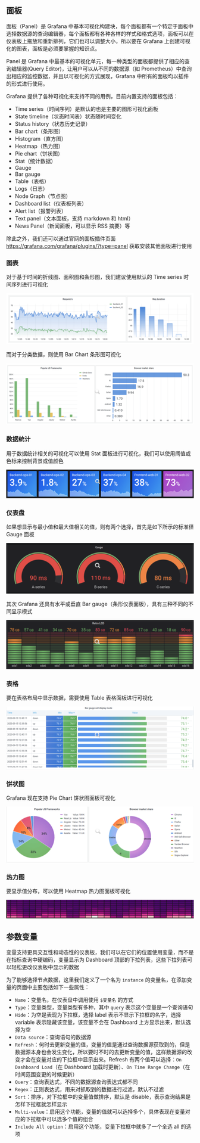 
## 面板

面板（Panel）是 Grafana 中基本可视化构建块，每个面板都有一个特定于面板中选择数据源的查询编辑器，每个面板都有各种各样的样式和格式选项，面板可以在仪表板上拖放和重新排列，它们也可以调整大小，所以要在 Grafana 上创建可视化的图表，面板是必须要掌握的知识点。

Panel 是 Grafana 中最基本的可视化单元，每一种类型的面板都提供了相应的查询编辑器(Query Editor)，让用户可以从不同的数据源（如 Prometheus）中查询出相应的监控数据，并且以可视化的方式展现，Grafana 中所有的面板均以插件的形式进行使用。

Grafana 提供了各种可视化来支持不同的用例，目前内置支持的面板包括：

- Time series（时间序列）是默认的也是主要的图形可视化面板
- State timeline（状态时间表）状态随时间变化
- Status history（状态历史记录）
- Bar chart（条形图）
- Histogram（直方图）
- Heatmap（热力图）
- Pie chart（饼状图）
- Stat（统计数据）
- Gauge
- Bar gauge
- Table（表格）
- Logs（日志）
- Node Graph（节点图）
- Dashboard list（仪表板列表）
- Alert list（报警列表）
- Text panel（文本面板，支持 markdown 和 html）
- News Panel（新闻面板，可以显示 RSS 摘要）等

除此之外，我们还可以通过官网的面板插件页面 <https://grafana.com/grafana/plugins/?type=panel> 获取安装其他面板进行使用

### 图表

对于基于时间的折线图、面积图和条形图，我们建议使用默认的 Time series 时间序列进行可视化

![grafana-dashboard-time-series.png](.assets/grafana-dashboard-time-series.png)

而对于分类数据，则使用 Bar Chart 条形图可视化

![grafana-dashboard-bar-chart.png](.assets/grafana-dashboard-bar-chart.png)

### 数据统计

用于数据统计相关的可视化可以使用 Stat 面板进行可视化，我们可以使用阈值或色标来控制背景或值颜色

![grafana-dashboar-stat.png](.assets/grafana-dashboar-stat.png)

### 仪表盘

如果想显示与最小值和最大值相关的值，则有两个选择，首先是如下所示的标准径 Gauge 面板

![grafana-dashboar-gauge.png](.assets/grafana-dashboar-gauge.png)

其次 Grafana 还具有水平或垂直 Bar gauge（条形仪表面板），具有三种不同的不同显示模式

![grafana-dashboar-bar-gauge.png](.assets/grafana-dashboar-bar-gauge.png)

### 表格

要在表格布局中显示数据，需要使用 Table 表格面板进行可视化

![grafana-dashboar-table.png](.assets/grafana-dashboar-table.png)

### 饼状图

Grafana 现在支持 Pie Chart 饼状图面板可视化

![grafana-dashboar-piechart.png](.assets/grafana-dashboar-piechart.png)

### 热力图

要显示值分布，可以使用 Heatmap 热力图面板可视化

![grafana-dashboar-heatmap.png](.assets/grafana-dashboar-heatmap.png)

## 参数变量

变量支持更具交互性和动态性的仪表板，我们可以在它们的位置使用变量，而不是在指标查询中硬编码，变量显示为 Dashboard 顶部的下拉列表，这些下拉列表可以轻松更改仪表板中显示的数据

为了能够选择节点数据，这里我们定义了一个名为 `instance` 的变量名，在添加变量的页面中主要包括如下一些属性：

- `Name`：变量名，在仪表盘中调用使用 `$变量名` 的方式
- `Type`：变量类型，变量类型有多种，其中 `query` 表示这个变量是一个查询语句
- `Hide`：为空是表现为下拉框，选择 label 表示不显示下拉框的名字，选择 variable 表示隐藏该变量，该变量不会在 Dashboard 上方显示出来，默认选择为空
- `Data source`：查询语句的数据源
- `Refresh`：何时去更新变量的值，变量的值是通过查询数据源获取到的，但是数据源本身也会发生变化，所以要时不时的去更新变量的值，这样数据源的改变才会在变量对应的下拉框中显示出来。Refresh 有两个值可以选择：`On Dashboard Load`（在 Dashboard 加载时更新）、`On Time Range Change`（在时间范围变更的时候更新）
- `Query`：查询表达式，不同的数据源查询表达式都不同
- `Regex`：正则表达式，用来对抓取到的数据进行过滤，默认不过滤
- `Sort`：排序，对下拉框中的变量值做排序，默认是 disable，表示查询结果是怎样下拉框就怎样显示
- `Multi-value`：启用这个功能，变量的值就可以选择多个，具体表现在变量对应的下拉框中可以选多个值的组合
- `Include All option`：启用这个功能，变量下拉框中就多了一个全选 all 的选项
